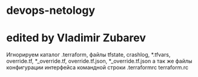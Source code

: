 # devops-netology
# edited by Vladimir Zubarev
Игнорируем каталог .terraform, 
файлы   tfstate, 
        crashlog, 
        *.tfvars, 
        override.tf, 
        *_override.tf, 
        override.tf.json, 
        *_override.tf.json
а так же файлы конфигурации интерфейса командной строки
        .terraformrc
        terraform.rc